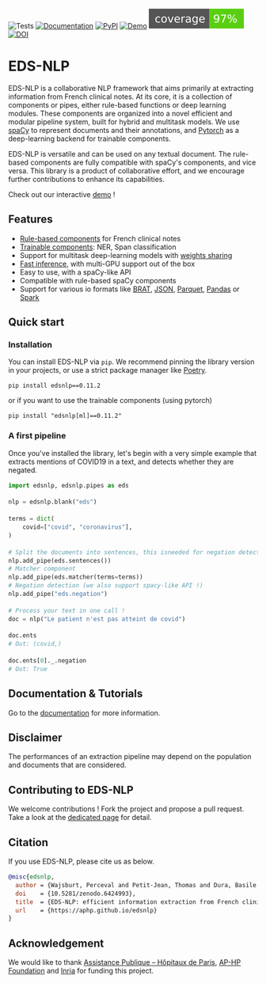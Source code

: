 ![Tests](https://img.shields.io/github/actions/workflow/status/aphp/edsnlp/tests.yml?branch=master&label=tests&style=flat-square)
[![Documentation](https://img.shields.io/github/actions/workflow/status/aphp/edsnlp/documentation.yml?branch=master&label=docs&style=flat-square)](https://aphp.github.io/edsnlp/latest/)
[![PyPI](https://img.shields.io/pypi/v/edsnlp?color=blue&style=flat-square)](https://pypi.org/project/edsnlp/)
[![Demo](https://img.shields.io/badge/demo%20%F0%9F%9A%80-streamit-grean?style=flat-square)](https://aphp.github.io/edsnlp/demo/)
[![Coverage](https://raw.githubusercontent.com/aphp/edsnlp/coverage/coverage.svg)](https://raw.githubusercontent.com/aphp/edsnlp/coverage/coverage.txt)
[![DOI](https://zenodo.org/badge/467585436.svg)](https://zenodo.org/badge/latestdoi/467585436)


EDS-NLP
=======

EDS-NLP is a collaborative NLP framework that aims primarily at extracting information from French clinical notes.
At its core, it is a collection of components or pipes, either rule-based functions or
deep learning modules. These components are organized into a novel efficient and modular pipeline system, built for hybrid and multitask models. We use [spaCy](https://spacy.io) to represent documents and their annotations, and [Pytorch](https://pytorch.org/) as a deep-learning backend for trainable components.

EDS-NLP is versatile and can be used on any textual document. The rule-based components are fully compatible with spaCy's components, and vice versa. This library is a product of collaborative effort, and we encourage further contributions to enhance its capabilities.

Check out our interactive [demo](https://aphp.github.io/edsnlp/demo/) !

## Features

- [Rule-based components](https://aphp.github.io/edsnlp/latest/pipes/) for French clinical notes
- [Trainable components](https://aphp.github.io/edsnlp/latest/pipes/trainable): NER, Span classification
- Support for multitask deep-learning models with [weights sharing](https://aphp.github.io/edsnlp/latest/concepts/torch-component/#sharing-subcomponents)
- [Fast inference](https://aphp.github.io/edsnlp/latest/concepts/inference/), with multi-GPU support out of the box
- Easy to use, with a spaCy-like API
- Compatible with rule-based spaCy components
- Support for various io formats like [BRAT](https://aphp.github.io/edsnlp/latest/data/standoff/), [JSON](https://aphp.github.io/edsnlp/latest/data/json/), [Parquet](https://aphp.github.io/edsnlp/latest/data/parquet/), [Pandas](https://aphp.github.io/edsnlp/latest/data/pandas/) or [Spark](https://aphp.github.io/edsnlp/latest/data/spark/)

## Quick start

### Installation

You can install EDS-NLP via `pip`. We recommend pinning the library version in your projects, or use a strict package manager like [Poetry](https://python-poetry.org/).

```shell
pip install edsnlp==0.11.2
```

or if you want to use the trainable components (using pytorch)

```shell
pip install "edsnlp[ml]==0.11.2"
```

### A first pipeline

Once you've installed the library, let's begin with a very simple example that extracts mentions of COVID19 in a text, and detects whether they are negated.

```python
import edsnlp, edsnlp.pipes as eds

nlp = edsnlp.blank("eds")

terms = dict(
    covid=["covid", "coronavirus"],
)

# Split the documents into sentences, this isneeded for negation detection
nlp.add_pipe(eds.sentences())
# Matcher component
nlp.add_pipe(eds.matcher(terms=terms))
# Negation detection (we also support spacy-like API !)
nlp.add_pipe("eds.negation")

# Process your text in one call !
doc = nlp("Le patient n'est pas atteint de covid")

doc.ents
# Out: (covid,)

doc.ents[0]._.negation
# Out: True
```

## Documentation & Tutorials

Go to the [documentation](https://aphp.github.io/edsnlp) for more information.

## Disclaimer

The performances of an extraction pipeline may depend on the population and documents that are considered.

## Contributing to EDS-NLP

We welcome contributions ! Fork the project and propose a pull request.
Take a look at the [dedicated page](https://aphp.github.io/edsnlp/latest/contributing/) for detail.

## Citation

If you use EDS-NLP, please cite us as below.

```bibtex
@misc{edsnlp,
  author = {Wajsburt, Perceval and Petit-Jean, Thomas and Dura, Basile and Cohen, Ariel and Jean, Charline and Bey, Romain},
  doi    = {10.5281/zenodo.6424993},
  title  = {EDS-NLP: efficient information extraction from French clinical notes},
  url    = {https://aphp.github.io/edsnlp}
}
```

## Acknowledgement

We would like to thank [Assistance Publique – Hôpitaux de Paris](https://www.aphp.fr/), [AP-HP Foundation](https://fondationrechercheaphp.fr/) and [Inria](https://www.inria.fr) for funding this project.
